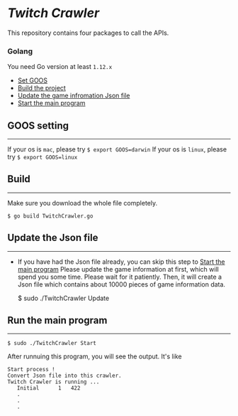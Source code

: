 # *_Twitch Crawler_*

This repository contains four packages to call the APIs.

### Golang
You need Go version at least `1.12.x`

* [Set GOOS](#goos-setting)
* [Build the project](#build)
* [Update the game infromation Json file](#update-the-json-file)
* [Start the main program](#run-the-main-program)

## GOOS setting
----

If your os is `mac`, please try `$ export GOOS=darwin`
If your os is `linux`, please try `$ export GOOS=linux`

## Build
----
Make sure you download the whole file completely.

    $ go build TwitchCrawler.go

## Update the Json file
----
* If you have had the Json file already, you can skip this step to [Start the main program](#run-the-main-program)
Please update the game information at first, which will spend you some time.
Please wait for it patiently. Then, it will create a Json file which contains about 10000
pieces of game information data.

    $ sudo ./TwitchCrawler Update

## Run the main program
----
    $ sudo ./TwitchCrawler Start

After runnuing this program, you will see the output.
It's like
```
Start process !
Convert Json file into this crawler.
Twitch Crawler is running ...
   Initial      1   422
   .
   .
   .
```
